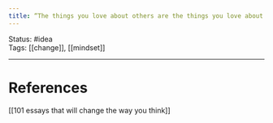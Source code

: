 ```yaml
---
title: “The things you love about others are the things you love about yourself. The things you hate about others are the things you cannot see in yourself." - Brianna Wiest, 101 Essays That Will Change The Way You Think
---
```


Status: #idea  
Tags:  [[change]], [[mindset]]

---
# References
[[101 essays that will change the way you think]]